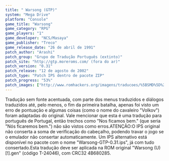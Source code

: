 ```yaml
---
title: " Warsong (GTP)"
system: "Mega Drive"
platform: "Console"
game_title: "Warsong"
game_category: "RPG"
game_players: "1"
game_developer: "NCS/Masaya"
game_publisher: "Treco"
game_release_date: "26 de abril de 1991"
patch_author: "Arashi"
patch_group: "Grupo de Tradução Português (extinto)"
patch_site: "http://gtp.moreroms.com/ (fora do ar)"
patch_version: "0.31"
patch_release: "12 de agosto de 2002"
patch_type: "Patch IPS dentro de pacote ZIP"
patch_progress: "53%"
patch_images: ["http://www.romhackers.org/imagens/traducoes/%5BSMD%5D%20Warsong%20-%20GTP%20-%201.png","http://www.romhackers.org/imagens/traducoes/%5BSMD%5D%20Warsong%20-%20GTP%20-%202.png","http://www.romhackers.org/imagens/traducoes/%5BSMD%5D%20Warsong%20-%20GTP%20-%203.png"]
---
```

Tradução sem fonte acentuada, com parte dos menus traduzidos e diálogos traduzidos até, pelo menos, o fim da primeira batalha, apenas foi visto um erro de pontuação e algumas coisas (como o nome do cavaleiro "Volkov") foram adaptadas do original. Vale mencionar que esta é uma tradução para português de Portugal, então trechos como "Nos ficamos bem." (que seria "Nós ficaremos bem.") não são vistos como erros.ATENÇÃO:O IPS original não conserta a soma de verificação do cabeçalho, podendo travar o jogo se o emulador não consertar automaticamente. Um IPS alternativo está disponível no pacote com o nome "Warsong-GTP-0.31.ips", já com tudo consertado.Esta tradução deve ser aplicada na ROM original "Warsong (U) [!].gen" (código T-24046), com CRC32 4B680285.
